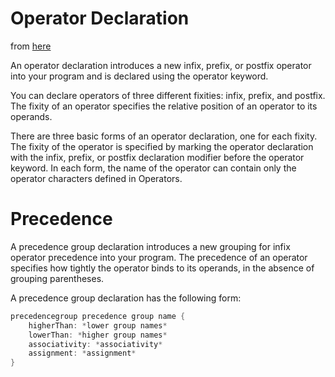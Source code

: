 # Operator Declaration

from [here](https://developer.apple.com/library/content/documentation/Swift/Conceptual/Swift_Programming_Language/Declarations.html#//apple_ref/doc/uid/TP40014097-CH34-ID380)

An operator declaration introduces a new infix, prefix, or postfix operator into your program and is declared using the operator keyword.

You can declare operators of three different fixities: infix, prefix, and postfix. The fixity of an operator specifies the relative position of an operator to its operands.

There are three basic forms of an operator declaration, one for each fixity. The fixity of the operator is specified by marking the operator declaration with the infix, prefix, or postfix declaration modifier before the operator keyword. In each form, the name of the operator can contain only the operator characters defined in Operators.

# Precedence

A precedence group declaration introduces a new grouping for infix operator precedence into your program. The precedence of an operator specifies how tightly the operator binds to its operands, in the absence of grouping parentheses.

A precedence group declaration has the following form:

```swift
precedencegroup precedence group name {
    higherThan: *lower group names*
    lowerThan: *higher group names*
    associativity: *associativity*
    assignment: *assignment*
}
```
